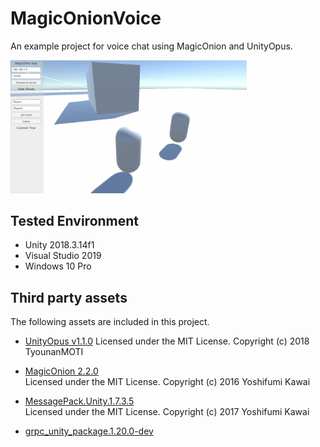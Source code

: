 # MagicOnionVoice
An example project for voice chat using MagicOnion and UnityOpus.

<img src="MagicOnionVoice.gif" width="75%">

## Tested Environment
- Unity 2018.3.14f1
- Visual Studio 2019
- Windows 10 Pro

## Third party assets
The following assets are included in this project.
- [UnityOpus v1.1.0](https://github.com/TyounanMOTI/UnityOpus/releases/tag/v1.1.0)
  Licensed under the MIT License. Copyright (c) 2018 TyounanMOTI

- [MagicOnion 2.2.0](https://github.com/Cysharp/MagicOnion/releases/tag/2.2.0)  
  Licensed under the MIT License. Copyright (c) 2016 Yoshifumi Kawai

- [MessagePack.Unity.1.7.3.5](https://github.com/neuecc/MessagePack-CSharp/releases/tag/v.1.7.3.5)  
  Licensed under the MIT License. Copyright (c) 2017 Yoshifumi Kawai

- [grpc_unity_package.1.20.0-dev](https://packages.grpc.io/archive/2019/03/ade5193c3fbbcd2c6992edb6ab5b81e146b77140-0361f006-64f5-4261-a455-9e4836367862/index.xml)  

